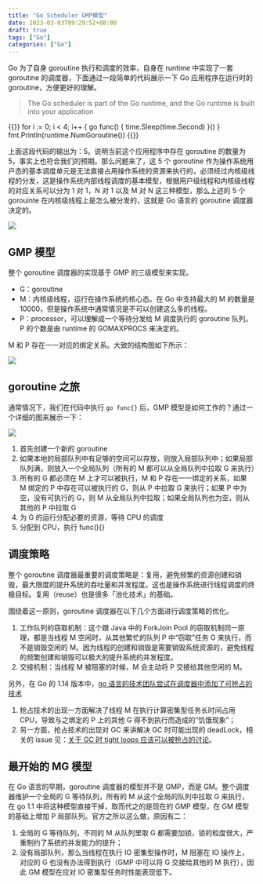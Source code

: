 ```yaml
---
title: "Go Scheduler GMP模型"
date: 2023-03-03T09:29:52+08:00
draft: true
tags: ["Go"]
categories: ["Go"]
---
```


Go 为了自身 goroutine 执行和调度的效率，自身在 runtime 中实现了一套 goroutine 的调度器，下面通过一段简单的代码展示一下 Go 应用程序在运行时的 goroutine，方便更好的理解。

> The Go scheduler is part of the Go runtime, and the Go runtime is built into your application

{{<highlight go>}}
for i := 0; i < 4; i++ {
    go func() {
        time.Sleep(time.Second)
    }()
}
fmt.Println(runtime.NumGoroutine())
{{</highlight>}}

上面这段代码的输出为：5。说明当前这个应用程序中存在 goroutine 的数量为 5，事实上也符合我们的预期。那么问题来了，这 5 个 goroutine 作为操作系统用户态的基本调度单元是无法直接占用操作系统的资源来执行的，必须经过内核级线程的分发，这是操作系统内部线程调度的基本模型，根据用户级线程和内核级线程的对应关系可以分为 1 对 1，N 对 1 以及 M 对 N 这三种模型，那么上述的 5 个 gorouinte 在内核级线程上是怎么被分发的，这就是 Go 语言的 goroutine 调度器决定的。

![](https://pic-1257946109.cos.ap-shanghai.myqcloud.com/202303030938784.png)

## GMP 模型

整个 goroutine 调度器的实现基于 GMP 的三级模型来实现。

- G：goroutine
- M：内核级线程，运行在操作系统的核心态。在 Go 中支持最大的 M 的数量是 10000，但是操作系统中通常情况是不可以创建这么多的线程。
- P：processor，可以理解成一个等待分发给 M 调度执行的 goroutine 队列。P 的个数是由 runtime 的 GOMAXPROCS 来决定的。

M 和 P 存在一一对应的绑定关系。大致的结构图如下所示：

![](https://pic-1257946109.cos.ap-shanghai.myqcloud.com/202303030943866.png)

## goroutine 之旅

通常情况下，我们在代码中执行 `go func{}` 后，GMP 模型是如何工作的？通过一个详细的图来展示一下：

![](https://pic-1257946109.cos.ap-shanghai.myqcloud.com/202303030944919.png)

1. 首先创建一个新的 goroutine
2. 如果本地的局部队列中有足够的空间可以存放，则放入局部队列中；如果局部队列满，则放入一个全局队列（所有的 M 都可以从全局队列中拉取 G 来执行）
3. 所有的 G 都必须在 M 上才可以被执行，M 和 P 存在一一绑定的关系，如果 M 绑定的 P 中存在可以被执行的 G，则从 P 中拉取 G 来执行；如果 P 中为空，没有可执行的 G，则 M 从全局队列中拉取；如果全局队列也为空，则从其他的 P 中拉取 G
4. 为 G 的运行分配必要的资源，等待 CPU 的调度
5. 分配到 CPU，执行 func(){}

## 调度策略

整个 goroutine 调度器最重要的调度策略是：复用，避免频繁的资源创建和销毁，最大限度的提升系统的吞吐量和并发程度。这也是操作系统进行线程调度的终极目标。复用（reuse）也是很多「池化技术」的基础。

围绕着这一原则，goroutine 调度器在以下几个方面进行调度策略的优化。

1. 工作队列的窃取机制：这个跟 Java 中的 ForkJoin Pool 的窃取机制同一原理，都是当线程 M 空闲时，从其他繁忙的队列 P 中“窃取”任务 G 来执行，而不是销毁空闲的 M。因为线程的创建和销毁是需要销毁系统资源的，避免线程的频繁创建和销毁可以极大的提升系统的并发程度。
2. 交接机制：当线程 M 被阻塞的时候，M 会主动将 P 交接给其他空闲的 M。

另外，在 Go 的 1.14 版本中，[go 语言的技术团队尝试在调度器中添加了可抢占的技术](https://github.com/golang/go/issues/24543)

1. 抢占技术的出现一方面解决了线程 M 在执行计算密集型任务长时间占用 CPU，导致与之绑定的 P 上的其他 G 得不到执行而造成的“饥饿现象”；
2. 另一方面，抢占技术的出现对 GC 来讲解决 GC 时可能出现的 deadLock，相关的 issue 见：[关于 GC 时 tight loops 应该可以被抢占的讨论](https://github.com/golang/go/issues/10958)。

## 最开始的 MG 模型

在 Go 语言的早期，goroutine 调度器的模型并不是 GMP，而是 GM。整个调度器维护一个全局的 G 等待队列，所有的 M 从这个全局的队列中拉取 G 来执行，在 go 1.1 中将这种模型直接干掉，取而代之的是现在的 GMP 模型，在 GM 模型的基础上增加 P 局部队列。官方之所以这么做，原因有二：

1. 全局的 G 等待队列，不同的 M 从队列里取 G 都需要加锁，锁的粒度很大，严重制约了系统的并发能力的提升；
2. 没有局部队列，那么当线程在执行 IO 密集型操作时，M 阻塞在 IO 操作上，对应的 G 也没有办法得到执行（GMP 中可以将 G 交接给其他的 M 执行），因此 GM 模型在应对 IO 密集型任务时性能表现低下。

